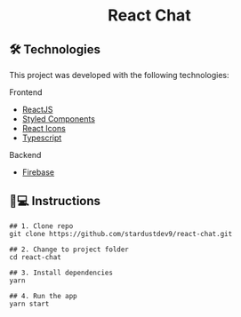 <h1 align='center'>React Chat</h1>

## 🛠 Technologies

This project was developed with the following technologies:

Frontend

- [ReactJS](https://pt-br.reactjs.org)
- [Styled Components](styled-components.com/)
- [React Icons](https://react-icons.github.io/react-icons/)
- [Typescript](typescriptlang.org/)

Backend

- [Firebase](https://firebase.google.com/)

## 📱💻 Instructions

```
## 1. Clone repo
git clone https://github.com/stardustdev9/react-chat.git

## 2. Change to project folder
cd react-chat

## 3. Install dependencies
yarn

## 4. Run the app
yarn start
```
